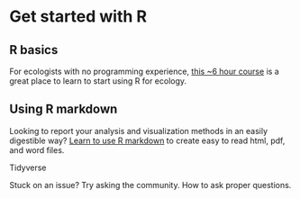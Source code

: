 # Get started with R 

## R basics
For ecologists with no programming experience, [this ~6 hour course](https://datacarpentry.org/R-ecology-lesson/index.html) is a great place to learn to start using R for ecology.

## Using R markdown
Looking to report your analysis and visualization methods in an easily digestible way? [Learn to use R markdown](https://campus.datacamp.com/courses/reporting-with-rmarkdown/getting-started-with-r-markdown?ex=1) to create easy to read html, pdf, and word files. 

Tidyverse

Stuck on an issue? Try asking the community.
How to ask proper questions.
